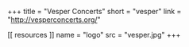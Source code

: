 +++
title = "Vesper Concerts"
short = "vesper"
link = "http://vesperconcerts.org/"

[[ resources ]]
    name = "logo"
    src = "vesper.jpg"
+++